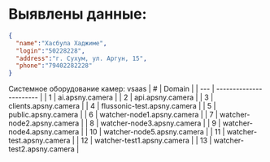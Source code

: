 # Выявлены данные:
```json
{
  "name":"Хасбула Хаджиме",
  "login":"50228228",
  "address":"г. Сухум, ул. Аргун, 15",
  "phone":"79402282228"
}
```

Системное оборудование камер: vsaas
| #   | Domain                  |
| --- | ----------------------- |
| 1   | ai.apsny.camera         |
| 2   | api.apsny.camera        |
| 3   | clients.apsny.camera    |
| 4   | flussonic-test.apsny.camera  |
| 5   | public.apsny.camera     |
| 6   | watcher-node1.apsny.camera   |
| 7   | watcher-node2.apsny.camera   |
| 8   | watcher-node3.apsny.camera   |
| 9   | watcher-node4.apsny.camera   |
| 10  | watcher-node5.apsny.camera   |
| 11  | watcher-test.apsny.camera    |
| 12  | watcher-test1.apsny.camera   |
| 13  | watcher-test2.apsny.camera   |

